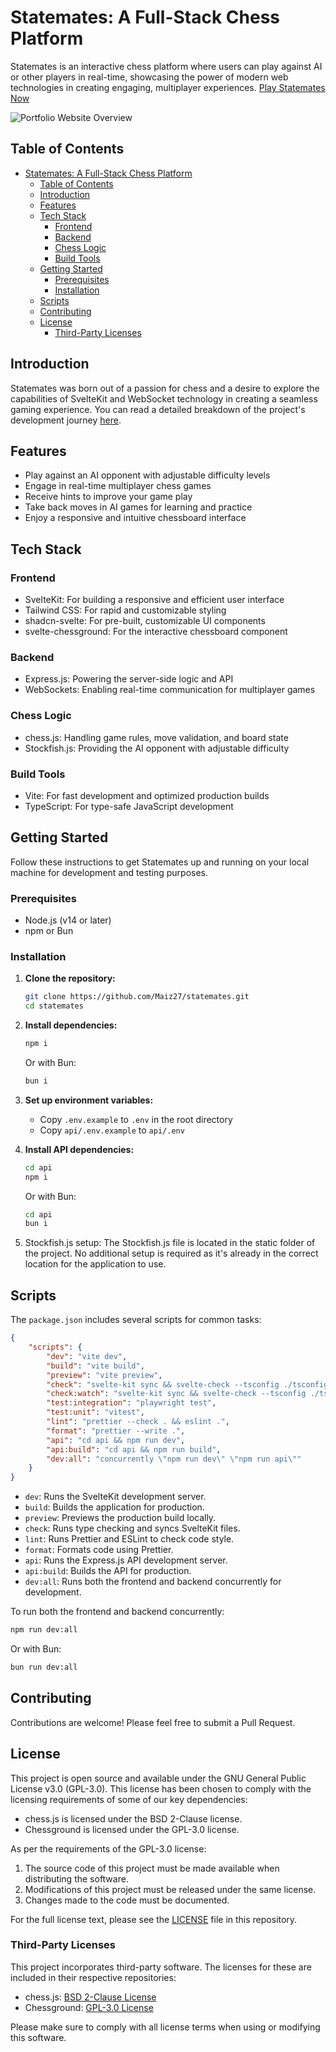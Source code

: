 # Statemates: A Full-Stack Chess Platform

Statemates is an interactive chess platform where users can play against AI or other players in real-time, showcasing the power of modern web technologies in creating engaging, multiplayer experiences. [Play Statemates Now](https://stale-mates.vercel.app/)

![Portfolio Website Overview](https://drive.google.com/thumbnail?id=1I961hNzXzdUrqmRhsIfNhdCVqUU0tKBt&sz=w1024&t=1681358800&mime=image/png)

## Table of Contents

- [Statemates: A Full-Stack Chess Platform](#statemates-a-full-stack-chess-platform)
  - [Table of Contents](#table-of-contents)
  - [Introduction](#introduction)
  - [Features](#features)
  - [Tech Stack](#tech-stack)
    - [Frontend](#frontend)
    - [Backend](#backend)
    - [Chess Logic](#chess-logic)
    - [Build Tools](#build-tools)
  - [Getting Started](#getting-started)
    - [Prerequisites](#prerequisites)
    - [Installation](#installation)
  - [Scripts](#scripts)
  - [Contributing](#contributing)
  - [License](#license)
    - [Third-Party Licenses](#third-party-licenses)

## Introduction

Statemates was born out of a passion for chess and a desire to explore the capabilities of SvelteKit and WebSocket technology in creating a seamless gaming experience. You can read a detailed breakdown of the project's development journey [here](https://www.magedfaiz.xyz/projects/stalemates).

## Features

- Play against an AI opponent with adjustable difficulty levels
- Engage in real-time multiplayer chess games
- Receive hints to improve your game play
- Take back moves in AI games for learning and practice
- Enjoy a responsive and intuitive chessboard interface

## Tech Stack

### Frontend

- SvelteKit: For building a responsive and efficient user interface
- Tailwind CSS: For rapid and customizable styling
- shadcn-svelte: For pre-built, customizable UI components
- svelte-chessground: For the interactive chessboard component

### Backend

- Express.js: Powering the server-side logic and API
- WebSockets: Enabling real-time communication for multiplayer games

### Chess Logic

- chess.js: Handling game rules, move validation, and board state
- Stockfish.js: Providing the AI opponent with adjustable difficulty

### Build Tools

- Vite: For fast development and optimized production builds
- TypeScript: For type-safe JavaScript development

## Getting Started

Follow these instructions to get Statemates up and running on your local machine for development and testing purposes.

### Prerequisites

- Node.js (v14 or later)
- npm or Bun

### Installation

1. **Clone the repository:**

   ```bash
   git clone https://github.com/Maiz27/statemates.git
   cd statemates
   ```

2. **Install dependencies:**

   ```bash
   npm i
   ```

   Or with Bun:

   ```bash
   bun i
   ```

3. **Set up environment variables:**

   - Copy `.env.example` to `.env` in the root directory
   - Copy `api/.env.example` to `api/.env`

4. **Install API dependencies:**

   ```bash
   cd api
   npm i
   ```

   Or with Bun:

   ```bash
   cd api
   bun i
   ```

5. Stockfish.js setup:
   The Stockfish.js file is located in the static folder of the project. No additional setup is required as it's already in the correct location for the application to use.

## Scripts

The `package.json` includes several scripts for common tasks:

```json
{
	"scripts": {
		"dev": "vite dev",
		"build": "vite build",
		"preview": "vite preview",
		"check": "svelte-kit sync && svelte-check --tsconfig ./tsconfig.json",
		"check:watch": "svelte-kit sync && svelte-check --tsconfig ./tsconfig.json --watch",
		"test:integration": "playwright test",
		"test:unit": "vitest",
		"lint": "prettier --check . && eslint .",
		"format": "prettier --write .",
		"api": "cd api && npm run dev",
		"api:build": "cd api && npm run build",
		"dev:all": "concurrently \"npm run dev\" \"npm run api\""
	}
}
```

- `dev`: Runs the SvelteKit development server.
- `build`: Builds the application for production.
- `preview`: Previews the production build locally.
- `check`: Runs type checking and syncs SvelteKit files.
- `lint`: Runs Prettier and ESLint to check code style.
- `format`: Formats code using Prettier.
- `api`: Runs the Express.js API development server.
- `api:build`: Builds the API for production.
- `dev:all`: Runs both the frontend and backend concurrently for development.

To run both the frontend and backend concurrently:

```bash
npm run dev:all
```

Or with Bun:

```bash
bun run dev:all
```

## Contributing

Contributions are welcome! Please feel free to submit a Pull Request.

## License

This project is open source and available under the GNU General Public License v3.0 (GPL-3.0). This license has been chosen to comply with the licensing requirements of some of our key dependencies:

- chess.js is licensed under the BSD 2-Clause license.
- Chessground is licensed under the GPL-3.0 license.

As per the requirements of the GPL-3.0 license:

1. The source code of this project must be made available when distributing the software.
2. Modifications of this project must be released under the same license.
3. Changes made to the code must be documented.

For the full license text, please see the [LICENSE](LICENSE) file in this repository.

### Third-Party Licenses

This project incorporates third-party software. The licenses for these are included in their respective repositories:

- chess.js: [BSD 2-Clause License](https://github.com/jhlywa/chess.js/blob/master/LICENSE)
- Chessground: [GPL-3.0 License](https://github.com/lichess-org/chessground/blob/master/LICENSE)

Please make sure to comply with all license terms when using or modifying this software.
